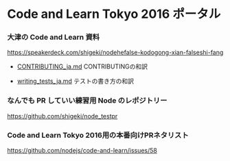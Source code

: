 # Code and Learn Tokyo 2016 ポータル

### 大津の Code and Learn 資料

  https://speakerdeck.com/shigeki/nodehefalse-kodogong-xian-falseshi-fang

- [CONTRIBUTING_ja.md](./CONTRIBUTING_ja.md) CONTRIBUTINGの和訳

- [writing_tests_ja.md](./writing_tests_ja.md) テストの書き方の和訳

### なんでも PR していい練習用 Node のレポジトリー

  https://github.com/shigeki/node_testpr

### Code and Learn Tokyo 2016用の本番向けPRネタリスト

  https://github.com/nodejs/code-and-learn/issues/58
